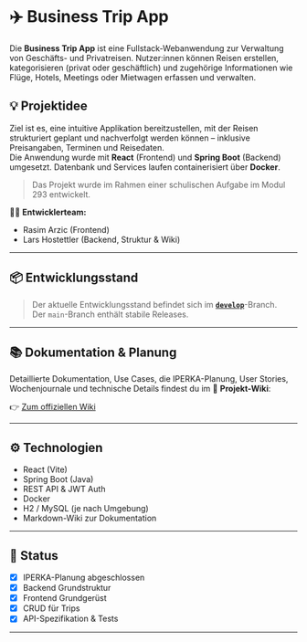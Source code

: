 # ✈️ Business Trip App

Die **Business Trip App** ist eine Fullstack-Webanwendung zur Verwaltung von Geschäfts- und Privatreisen. Nutzer:innen können Reisen erstellen, kategorisieren (privat oder geschäftlich) und zugehörige Informationen wie Flüge, Hotels, Meetings oder Mietwagen erfassen und verwalten.

## 💡 Projektidee

Ziel ist es, eine intuitive Applikation bereitzustellen, mit der Reisen strukturiert geplant und nachverfolgt werden können – inklusive Preisangaben, Terminen und Reisedaten.  
Die Anwendung wurde mit **React** (Frontend) und **Spring Boot** (Backend) umgesetzt. Datenbank und Services laufen containerisiert über **Docker**.

> Das Projekt wurde im Rahmen einer schulischen Aufgabe im Modul 293 entwickelt.

👨‍💻 **Entwicklerteam:**  
- Rasim Arzic (Frontend)  
- Lars Hostettler (Backend, Struktur & Wiki)

---

## 📦 Entwicklungsstand

> Der aktuelle Entwicklungsstand befindet sich im **[`develop`](https://github.com/JinraGit/travelManager/tree/develop)**-Branch.  
> Der `main`-Branch enthält stabile Releases.

---

## 📚 Dokumentation & Planung

Detaillierte Dokumentation, Use Cases, die IPERKA-Planung, User Stories, Wochenjournale und technische Details findest du im 📘 **Projekt-Wiki**:

👉 [Zum offiziellen Wiki](https://github.com/JinraGit/travelManager/wiki)

---

## ⚙️ Technologien

- React (Vite)
- Spring Boot (Java)
- REST API & JWT Auth
- Docker
- H2 / MySQL (je nach Umgebung)
- Markdown-Wiki zur Dokumentation

---

## 📌 Status

- [x] IPERKA-Planung abgeschlossen  
- [x] Backend Grundstruktur  
- [x] Frontend Grundgerüst  
- [x] CRUD für Trips  
- [X] API-Spezifikation & Tests 

---

